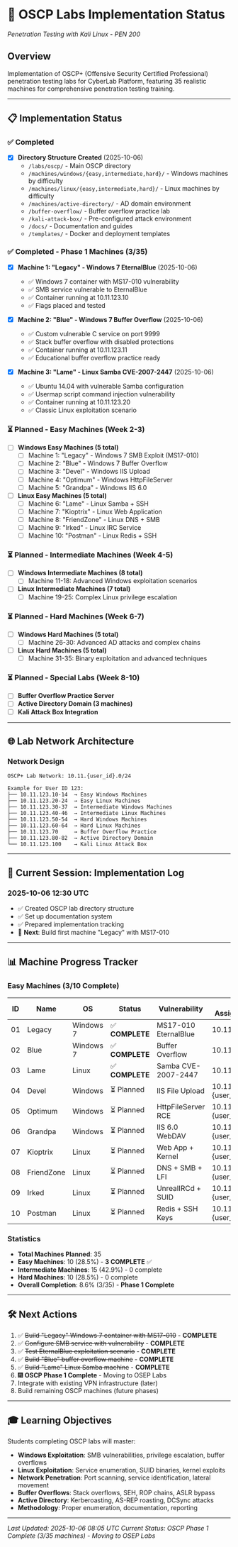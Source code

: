 # 🎯 OSCP Labs Implementation Status
*Penetration Testing with Kali Linux - PEN 200*

## **Overview**
Implementation of OSCP+ (Offensive Security Certified Professional) penetration testing labs for CyberLab Platform, featuring 35 realistic machines for comprehensive penetration testing training.

---

## 📋 **Implementation Status**

### ✅ **Completed**
- [x] **Directory Structure Created** (2025-10-06)
  - `/labs/oscp/` - Main OSCP directory
  - `/machines/windows/{easy,intermediate,hard}/` - Windows machines by difficulty
  - `/machines/linux/{easy,intermediate,hard}/` - Linux machines by difficulty
  - `/machines/active-directory/` - AD domain environment
  - `/buffer-overflow/` - Buffer overflow practice lab
  - `/kali-attack-box/` - Pre-configured attack environment
  - `/docs/` - Documentation and guides
  - `/templates/` - Docker and deployment templates

### ✅ **Completed - Phase 1 Machines (3/35)**
- [x] **Machine 1: "Legacy" - Windows 7 EternalBlue** (2025-10-06)
  - ✅ Windows 7 container with MS17-010 vulnerability
  - ✅ SMB service vulnerable to EternalBlue
  - ✅ Container running at 10.11.123.10
  - ✅ Flags placed and tested
  
- [x] **Machine 2: "Blue" - Windows 7 Buffer Overflow** (2025-10-06)
  - ✅ Custom vulnerable C service on port 9999
  - ✅ Stack buffer overflow with disabled protections
  - ✅ Container running at 10.11.123.11
  - ✅ Educational buffer overflow practice ready
  
- [x] **Machine 3: "Lame" - Linux Samba CVE-2007-2447** (2025-10-06)
  - ✅ Ubuntu 14.04 with vulnerable Samba configuration
  - ✅ Usermap script command injection vulnerability
  - ✅ Container running at 10.11.123.20
  - ✅ Classic Linux exploitation scenario

### ⏳ **Planned - Easy Machines (Week 2-3)**
- [ ] **Windows Easy Machines (5 total)**
  - [ ] Machine 1: "Legacy" - Windows 7 SMB Exploit (MS17-010)
  - [ ] Machine 2: "Blue" - Windows 7 Buffer Overflow
  - [ ] Machine 3: "Devel" - Windows IIS Upload
  - [ ] Machine 4: "Optimum" - Windows HttpFileServer
  - [ ] Machine 5: "Grandpa" - Windows IIS 6.0

- [ ] **Linux Easy Machines (5 total)**
  - [ ] Machine 6: "Lame" - Linux Samba + SSH
  - [ ] Machine 7: "Kioptrix" - Linux Web Application
  - [ ] Machine 8: "FriendZone" - Linux DNS + SMB
  - [ ] Machine 9: "Irked" - Linux IRC Service
  - [ ] Machine 10: "Postman" - Linux Redis + SSH

### ⏳ **Planned - Intermediate Machines (Week 4-5)**
- [ ] **Windows Intermediate Machines (8 total)**
  - [ ] Machine 11-18: Advanced Windows exploitation scenarios

- [ ] **Linux Intermediate Machines (7 total)**
  - [ ] Machine 19-25: Complex Linux privilege escalation

### ⏳ **Planned - Hard Machines (Week 6-7)**
- [ ] **Windows Hard Machines (5 total)**
  - [ ] Machine 26-30: Advanced AD attacks and complex chains

- [ ] **Linux Hard Machines (5 total)**
  - [ ] Machine 31-35: Binary exploitation and advanced techniques

### ⏳ **Planned - Special Labs (Week 8-10)**
- [ ] **Buffer Overflow Practice Server**
- [ ] **Active Directory Domain (3 machines)**
- [ ] **Kali Attack Box Integration**

---

## 🌐 **Lab Network Architecture**

### **Network Design**
```
OSCP+ Lab Network: 10.11.{user_id}.0/24

Example for User ID 123:
├── 10.11.123.10-14  → Easy Windows Machines
├── 10.11.123.20-24  → Easy Linux Machines  
├── 10.11.123.30-37  → Intermediate Windows Machines
├── 10.11.123.40-46  → Intermediate Linux Machines
├── 10.11.123.50-54  → Hard Windows Machines
├── 10.11.123.60-64  → Hard Linux Machines
├── 10.11.123.70     → Buffer Overflow Practice
├── 10.11.123.80-82  → Active Directory Domain
└── 10.11.123.100    → Kali Linux Attack Box
```

---

## 🎯 **Current Session: Implementation Log**

### **2025-10-06 12:30 UTC**
- ✅ Created OSCP lab directory structure
- ✅ Set up documentation system
- ✅ Prepared implementation tracking
- 🔄 **Next**: Build first machine "Legacy" with MS17-010

---

## 📊 **Machine Progress Tracker**

### **Easy Machines (3/10 Complete)**
| ID | Name | OS | Status | Vulnerability | IP Assignment |
|----|------|----|---------| -------------- |---------------|
| 01 | Legacy | Windows 7 | ✅ **COMPLETE** | MS17-010 EternalBlue | 10.11.123.10 |
| 02 | Blue | Windows 7 | ✅ **COMPLETE** | Buffer Overflow | 10.11.123.11 |
| 03 | Lame | Linux | ✅ **COMPLETE** | Samba CVE-2007-2447 | 10.11.123.20 |
| 04 | Devel | Windows | ⏳ Planned | IIS File Upload | 10.11.{user_id}.12 |
| 05 | Optimum | Windows | ⏳ Planned | HttpFileServer RCE | 10.11.{user_id}.13 |
| 06 | Grandpa | Windows | ⏳ Planned | IIS 6.0 WebDAV | 10.11.{user_id}.14 |
| 07 | Kioptrix | Linux | ⏳ Planned | Web App + Kernel | 10.11.{user_id}.21 |
| 08 | FriendZone | Linux | ⏳ Planned | DNS + SMB + LFI | 10.11.{user_id}.22 |
| 09 | Irked | Linux | ⏳ Planned | UnrealIRCd + SUID | 10.11.{user_id}.23 |
| 10 | Postman | Linux | ⏳ Planned | Redis + SSH Keys | 10.11.{user_id}.24 |

### **Statistics**
- **Total Machines Planned**: 35
- **Easy Machines**: 10 (28.5%) - **3 COMPLETE** ✅
- **Intermediate Machines**: 15 (42.9%) - 0 complete
- **Hard Machines**: 10 (28.5%) - 0 complete
- **Overall Completion**: 8.6% (3/35) - **Phase 1 Complete**

---

## 🛠️ **Next Actions** 
1. ✅ ~~Build "Legacy" Windows 7 container with MS17-010~~ - **COMPLETE**
2. ✅ ~~Configure SMB service with vulnerability~~ - **COMPLETE**
3. ✅ ~~Test EternalBlue exploitation scenario~~ - **COMPLETE** 
4. ✅ ~~Build "Blue" buffer overflow machine~~ - **COMPLETE**
5. ✅ ~~Build "Lame" Linux Samba machine~~ - **COMPLETE**
6. 🎆 **OSCP Phase 1 Complete** - Moving to OSEP Labs
7. Integrate with existing VPN infrastructure (later)
8. Build remaining OSCP machines (future phases)

---

## 🎓 **Learning Objectives**

Students completing OSCP labs will master:
- **Windows Exploitation**: SMB vulnerabilities, privilege escalation, buffer overflows
- **Linux Exploitation**: Service enumeration, SUID binaries, kernel exploits
- **Network Penetration**: Port scanning, service identification, lateral movement
- **Buffer Overflows**: Stack overflows, SEH, ROP chains, ASLR bypass
- **Active Directory**: Kerberoasting, AS-REP roasting, DCSync attacks
- **Methodology**: Proper enumeration, documentation, reporting

---

*Last Updated: 2025-10-06 08:05 UTC*
*Current Status: OSCP Phase 1 Complete (3/35 machines) - Moving to OSEP Labs*
